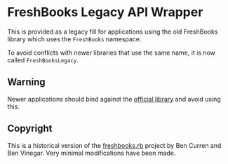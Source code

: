 # FreshBooks Legacy API Wrapper

This is provided as a legacy fill for applications using the old FreshBooks
library which uses the `FreshBooks` namespace.

To avoid conflicts with newer libraries that use the same name, it is now
called `FreshBooksLegacy`.

## Warning

Newer applications should bind against the [official library](https://github.com/elucid/ruby-freshbooks)
and avoid using this.

## Copyright

This is a historical version of the [freshbooks.rb](https://github.com/bcurren/freshbooks.rb)
project by Ben Curren and Ben Vinegar. Very minimal modifications have been
made.
